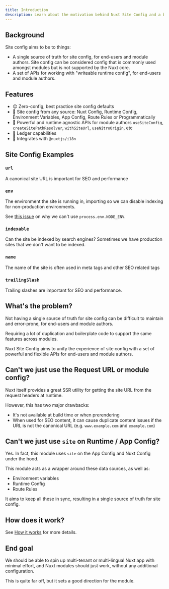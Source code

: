 ```yaml
---
title: Introduction
description: Learn about the motivation behind Nuxt Site Config and a bit about how it works.
---
```


## Background

Site config aims to be to things:
- A single source of truth for site config, for end-users and module authors. Site config can be considered config that is commonly used amongst modules but is not supported by the Nuxt core.
- A set of APIs for working with "writeable runtime config", for end-users and module authors.

## Features

- 😌 Zero-config, best practice site config defaults
- 🎨 Site config from any source: Nuxt Config, Runtime Config, Environment Variables, App Config, Route Rules or Programmatically
- 🚀 Powerful and runtime agnostic APIs for module authors `useSiteConfig`, `createSitePathResolver`, `withSiteUrl`, `useNitroOrigin`, etc
- 🤖 Ledger capabilities
- 🤝 Integrates with `@nuxtjs/i18n`

## Site Config Examples

### `url`

A canonical site URL is important for SEO and performance

### `env`

The environment the site is running in, importing so we can disable indexing for non-production environments.

See [this issue](https://github.com/nuxt/nuxt/issues/19819) on why we can't use `process.env.NODE_ENV`.

### `indexable`

Can the site be indexed by search engines? Sometimes we have production sites that we don't want to be indexed.

### `name`

The name of the site is often used in meta tags and other SEO related tags

### `trailingSlash`

Trailing slashes are important for SEO and performance.

## What's the problem?

Not having a single source of truth for site config can be difficult to maintain and error-prone, for end-users and module authors.

Requiring a lot of duplication and boilerplate code to support the same features across modules.

Nuxt Site Config aims
to unify the experience of site config with a set of powerful and flexible APIs for end-users and module authors.

## Can't we just use the Request URL or module config?

Nuxt itself provides a great SSR utility for getting the site URL from the request headers at runtime.

However, this has two major drawbacks:
- It's not available at build time or when prerendering
- When used for SEO content, it can cause duplicate content issues if the URL is not the canonical URL (e.g. `www.example.com` and `example.com`)

## Can't we just use `site` on Runtime / App Config?

Yes. In fact, this module uses `site` on the App Config and Nuxt Config under the hood.

This module acts as a wrapper around these data sources, as well as:
- Environment variables
- Runtime Config
- Route Rules

It aims to keep all these in sync, resulting in a single source of truth for site config.

## How does it work?

See [How it works](/docs/site-config/getting-started/how-it-works) for more details.

## End goal

We should be able to spin up multi-tenant or multi-lingual Nuxt app with minimal effort, and Nuxt modules should just work, without any additional configuration.

This is quite far off, but it sets a good direction for the module.
